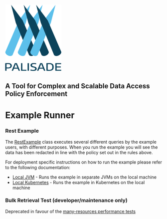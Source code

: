 <!--
 Copyright 2018-2021 Crown Copyright

 Licensed under the Apache License, Version 2.0 (the "License");
 you may not use this file except in compliance with the License.
 You may obtain a copy of the License at

     http://www.apache.org/licenses/LICENSE-2.0

 Unless required by applicable law or agreed to in writing, software
 distributed under the License is distributed on an "AS IS" BASIS,
 WITHOUT WARRANTIES OR CONDITIONS OF ANY KIND, either express or implied.
 See the License for the specific language governing permissions and
 limitations under the License.
-->
# <img src="../logos/logo.svg" width="180">

## A Tool for Complex and Scalable Data Access Policy Enforcement

# Example Runner

### Rest Example

The [RestExample](src/main/java/uk/gov/gchq/palisade/example/runner/runner/RestExample.java) class executes several different queries by the example users, with different purposes.
When you run the example you will see the data has been redacted in line with the policy set out in the rules above.

For deployment specific instructions on how to run the example please refer to the following documentation:
- [Local JVM](../deployment-jvm/local-jvm/README.md) - Runs the example in separate JVMs on the local machine
- [Local Kubernetes](../deployment-k8s/local-k8s/README.md) - Runs the example in Kubernetes on the local machine

### Bulk Retrieval Test (developer/maintenance only)

Deprecated in favour of the [many-resources performance tests](../performance/README.md)
